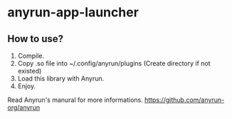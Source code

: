 # anyrun-app-launcher

## How to use?

1. Compile.
2. Copy .so file into ~/.config/anyrun/plugins (Create directory if not existed)
3. Load this library with Anyrun.
4. Enjoy.

Read Anyrun's manural for more informations.
https://github.com/anyrun-org/anyrun
